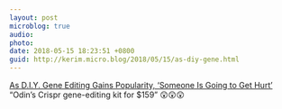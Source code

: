 ```yaml
---
layout: post
microblog: true
audio: 
photo: 
date: 2018-05-15 18:23:51 +0800
guid: http://kerim.micro.blog/2018/05/15/as-diy-gene.html
---
```

[As D.I.Y. Gene Editing Gains Popularity, ‘Someone Is Going to Get Hurt’](http://www.nytimes.com/2018/05/14/science/biohackers-gene-editing-virus.html) “Odin’s Crispr gene-editing kit for $159” 😲😲😲
